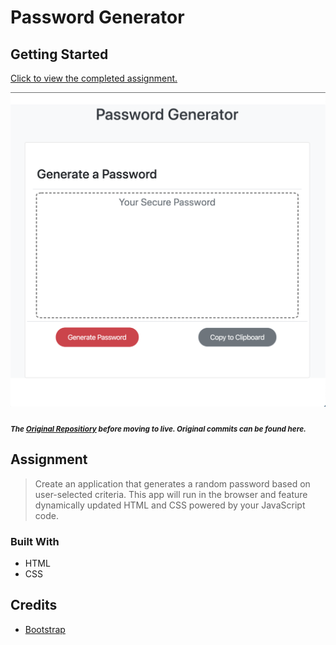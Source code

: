 # Password Generator

## Getting Started
[Click to view the completed assignment.](https://taylormbruno.github.io/)

![Screenshot of completed password generator](passwordGen.png)

##### <sub>The [Original Repositiory](https://github.com/taylormbruno/hwUnit03) before moving to live. Original commits can be found here.</sub>

## Assignment
>Create an application that generates a random password based on user-selected criteria. This app will run in the browser and feature dynamically updated HTML and CSS powered by your JavaScript code.

### Built With
- HTML
- CSS

## Credits
- [Bootstrap](https://getbootstrap.com/)

